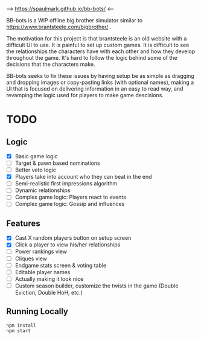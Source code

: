 --> https://spaulmark.github.io/bb-bots/ <--


BB-bots is a WIP offline big brother simulator similar to https://www.brantsteele.com/bigbrother/ . 

The motivation for this project is that brantsteele is an old website with a difficult UI to use. 
It is painful to set up custom games.
It is difficult to see the relationships the characters have with each other and how they develop throughout the game.
It's hard to follow the logic behind some of the decisions that the characters make.

BB-bots seeks to fix these issues by having setup be as simple as dragging and dropping images or copy-pasting links (with optional names), making a UI that is focused on delivering information in an easy to read way, and revamping the logic used for players to make game descisions.

# TODO #
## Logic ##
* [x] Basic game logic
* [ ] Target & pawn based nominations
* [ ] Better veto logic
* [x] Players take into account who they can beat in the end
* [ ] Semi-realistic first impressions algorithm
* [ ] Dynamic relationships
* [ ] Complex game logic: Players react to events
* [ ] Complex game logic: Gossip and influences

## Features ##
* [x] Cast X random players button on setup screen
* [x] Click a player to view his/her relationships
* [ ] Power rankings view
* [ ] Cliques view
* [ ] Endgame stats screen & voting table
* [ ] Editable player names
* [ ] Actually making it look nice
* [ ] Custom season builder, customize the twists in the game (Double Eviction, Double HoH, etc.)

## Running Locally ## 
```
npm install
npm start
```
